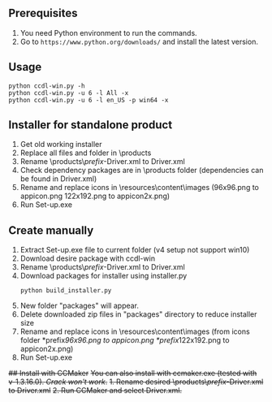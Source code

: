 ## Prerequisites

1. You need Python environment to run the commands.
2. Go to ```https://www.python.org/downloads/``` and install the latest version.

## Usage

```
python ccdl-win.py -h
python ccdl-win.py -u 6 -l All -x
python ccdl-win.py -u 6 -l en_US -p win64 -x
```

## Installer for standalone product

1. Get old working installer
2. Replace all files and folder in \products
3. Rename \products\\*prefix*-Driver.xml to Driver.xml
4. Check dependency packages are in \products folder (dependencies can be found in Driver.xml)
5. Rename and replace icons in \resources\content\images (96x96.png to appicon.png 122x192.png to appicon2x.png)
6. Run Set-up.exe

## Create manually
1. Extract Set-up.exe file to current folder (v4 setup not support win10)
3. Download desire package with ccdl-win
4. Rename \products\\*prefix*-Driver.xml to Driver.xml
5. Download packages for installer using installer.py
   ```
   python build_installer.py
   ```
6. New folder "packages" will appear.
7. Delete downloaded zip files in "packages" directory to reduce installer size
8. Rename and replace icons in \resources\content\images (from icons folder \*prefix*96x96.png to appicon.png \*prefix*122x192.png to appicon2x.png)
9. Run Set-up.exe

~~## Install with CCMaker~~
~~You can also install with ccmaker.exe (tested with v-1.3.16.0). *Crack won't work*.~~
~~1. Rename desired \products\\*prefix*-Driver.xml to Driver.xml~~
~~2. Run CCMaker and select Driver.xml.~~
